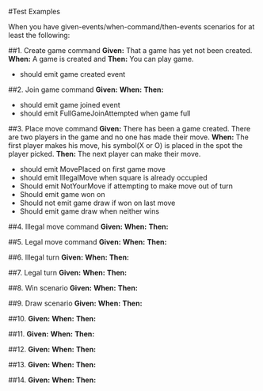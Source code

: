 #Test Examples

When you have given-events/when-command/then-events scenarios for at least the following:

##1. Create game command
__Given:__ That a game has yet not been created.
__When:__ A game is created and
__Then:__ You can play game.


 *    should emit game created event

##2. Join game command
__Given:__ 
__When:__
__Then:__ 

 *    should emit game joined event
 *    should emit FullGameJoinAttempted when game full


##3. Place move command
__Given:__ There has been a game created. There are two players in the game and no one has made their move.
__When:__ The first player makes his move, his symbol(X or O) is placed in the spot the player picked.
__Then:__ The next player can make their move.

 *    should emit MovePlaced on first game move
 *    should emit IllegalMove when square is already occupied
 *    Should emit NotYourMove if attempting to make move out of turn
 *    Should emit game won on <case x>
 *    Should not emit game draw if won on last move
 *    Should emit game draw when neither wins <case x>

##4. Illegal move command
__Given:__ 
__When:__
__Then:__ 

##5. Legal move command
__Given:__ 
__When:__
__Then:__ 

##6. Illegal turn
__Given:__ 
__When:__
__Then:__ 

##7. Legal turn
__Given:__ 
__When:__
__Then:__ 

##8. Win scenario
__Given:__ 
__When:__
__Then:__ 

##9. Draw scenario
__Given:__ 
__When:__
__Then:__ 

##10. 
__Given:__ 
__When:__
__Then:__ 

##11. 
__Given:__ 
__When:__
__Then:__ 

##12. 
__Given:__ 
__When:__
__Then:__ 

##13. 
__Given:__ 
__When:__
__Then:__

##14. 
__Given:__ 
__When:__
__Then:__  